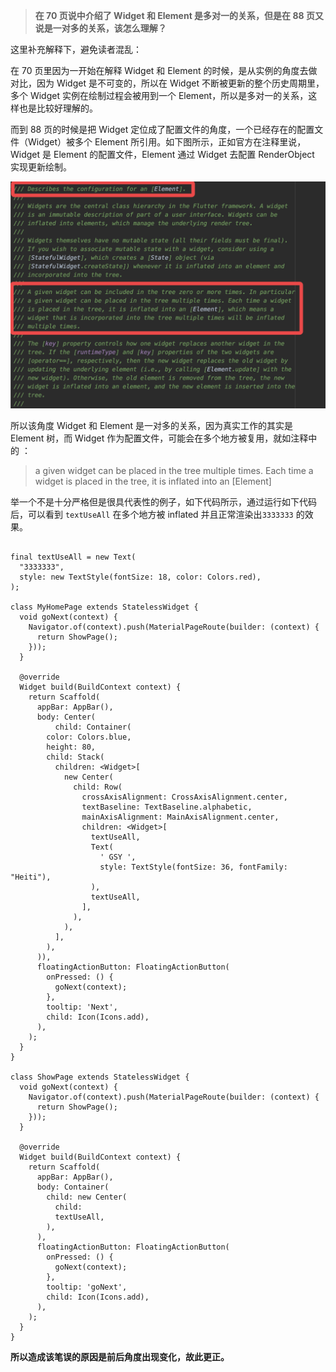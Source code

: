 > **在 70 页说中介绍了 Widget 和 Element 是多对一的关系，但是在 88 页又说是一对多的关系，该怎么理解？**

这里补充解释下，避免读者混乱：

在 70 页里因为一开始在解释 Widget 和 Element 的时候，是从实例的角度去做对比，因为 Widget 是不可变的，所以在 Widget 不断被更新的整个历史周期里，多个 Widget 实例在绘制过程会被用到一个 Element，所以是多对一的关系，这样也是比较好理解的。


而到 88 页的时候是把 Widget 定位成了配置文件的角度，一个已经存在的配置文件（Widget）被多个 Element 所引用。如下图所示，正如官方在注释里说，Widget 是 Element 的配置文件，Element 通过 Widget 去配置 RenderObject 实现更新绘制。


![](./3-X1.png)

所以该角度 Widget 和 Element 是一对多的关系，因为真实工作的其实是 Element 树，而 Widget 作为配置文件，可能会在多个地方被复用，就如注释中的 ：

>  a given widget can be placed in the tree multiple times. Each time a widget is placed in the tree, it is inflated into an [Element]


举一个不是十分严格但是很具代表性的例子，如下代码所示，通过运行如下代码后，可以看到 `textUseAll` 在多个地方被 inflated 并且正常渲染出`3333333` 的效果。

```

final textUseAll = new Text(
  "3333333",
  style: new TextStyle(fontSize: 18, color: Colors.red),
);

class MyHomePage extends StatelessWidget {
  void goNext(context) {
    Navigator.of(context).push(MaterialPageRoute(builder: (context) {
      return ShowPage();
    }));
  }

  @override
  Widget build(BuildContext context) {
    return Scaffold(
      appBar: AppBar(),
      body: Center(
          child: Container(
        color: Colors.blue,
        height: 80,
        child: Stack(
          children: <Widget>[
            new Center(
              child: Row(
                crossAxisAlignment: CrossAxisAlignment.center,
                textBaseline: TextBaseline.alphabetic,
                mainAxisAlignment: MainAxisAlignment.center,
                children: <Widget>[
                  textUseAll,
                  Text(
                    ' GSY ',
                    style: TextStyle(fontSize: 36, fontFamily: "Heiti"),
                  ),
                  textUseAll,
                ],
              ),
            ),
          ],
        ),
      )),
      floatingActionButton: FloatingActionButton(
        onPressed: () {
          goNext(context);
        },
        tooltip: 'Next',
        child: Icon(Icons.add),
      ),
    );
  }
}

class ShowPage extends StatelessWidget {
  void goNext(context) {
    Navigator.of(context).push(MaterialPageRoute(builder: (context) {
      return ShowPage();
    }));
  }

  @override
  Widget build(BuildContext context) {
    return Scaffold(
      appBar: AppBar(),
      body: Container(
        child: new Center(
          child:
          textUseAll,
        ),
      ),
      floatingActionButton: FloatingActionButton(
        onPressed: () {
          goNext(context);
        },
        tooltip: 'goNext',
        child: Icon(Icons.add),
      ),
    );
  }
}

```

**所以造成该笔误的原因是前后角度出现变化，故此更正。**
